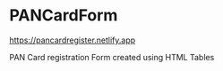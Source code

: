 # PANCardForm

https://pancardregister.netlify.app

PAN Card registration Form created using HTML Tables
